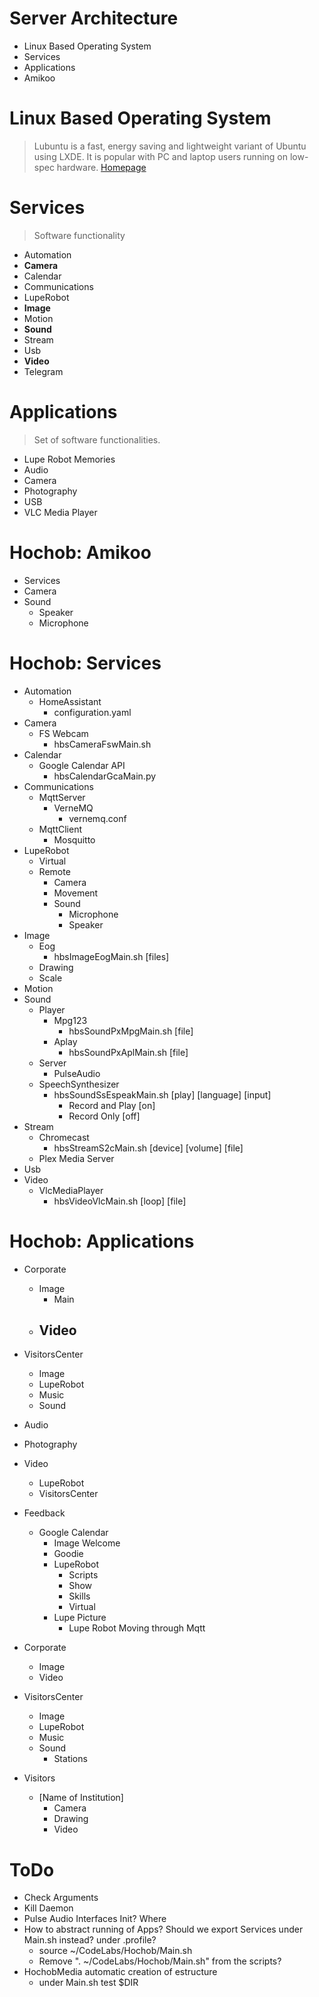 # Server Architecture

- Linux Based Operating System
- Services
- Applications
- Amikoo

# Linux Based Operating System

> Lubuntu is a fast, energy saving and lightweight variant of Ubuntu using LXDE. It is popular with PC and laptop users running on low-spec hardware. [Homepage](http://lubuntu.me/)

# Services

> Software functionality

- Automation
- __Camera__
- Calendar
- Communications
- LupeRobot
- __Image__
- Motion
- __Sound__
- Stream
- Usb
- __Video__
- Telegram

# Applications

> Set of software functionalities.

- Lupe Robot Memories
- Audio
- Camera
- Photography
- USB
- VLC Media Player

# Hochob: Amikoo

- Services
- Camera
- Sound
  - Speaker
  - Microphone

# Hochob: Services

- Automation
  - HomeAssistant
    - configuration.yaml
- Camera
  - FS Webcam
    - hbsCameraFswMain.sh
- Calendar
  - Google Calendar API
    - hbsCalendarGcaMain.py
- Communications
  - MqttServer
    - VerneMQ
      - vernemq.conf
  - MqttClient
    - Mosquitto
- LupeRobot
  - Virtual
  - Remote
    - Camera
    - Movement
    - Sound
      - Microphone
      - Speaker
- Image
  - Eog
    - hbsImageEogMain.sh [files]
  - Drawing
  - Scale
- Motion
- Sound
  - Player
    - Mpg123
      - hbsSoundPxMpgMain.sh [file]
    - Aplay
      - hbsSoundPxAplMain.sh [file]
  - Server
    - PulseAudio
  - SpeechSynthesizer
    - hbsSoundSsEspeakMain.sh [play] [language] [input]
      - Record and Play [on]
      - Record Only [off]
- Stream
  - Chromecast
    - hbsStreamS2cMain.sh [device] [volume] [file]
  - Plex Media Server
- Usb
- Video
  - VlcMediaPlayer
    - hbsVideoVlcMain.sh [loop] [file]

# Hochob: Applications

- Corporate
  - Image
    - Main
  - Video
    - 
- VisitorsCenter
  - Image
  - LupeRobot
  - Music
  - Sound

- Audio
- Photography
- Video
  - LupeRobot
  - VisitorsCenter
- Feedback
  - Google Calendar
      - Image Welcome
    - Goodie
    - LupeRobot
      - Scripts
      - Show
      - Skills
      - Virtual
    - Lupe Picture 
      - Lupe Robot Moving through Mqtt

- Corporate
  - Image
  - Video
- VisitorsCenter
  - Image
  - LupeRobot
  - Music
  - Sound
    - Stations
- Visitors
  - [Name of Institution]
    - Camera
    - Drawing
    - Video

# ToDo

- Check Arguments
- Kill Daemon
- Pulse Audio Interfaces Init? Where
- How to abstract running of Apps? Should we export Services under Main.sh instead? under .profile?
  - source ~/CodeLabs/Hochob/Main.sh
  - Remove ". ~/CodeLabs/Hochob/Main.sh" from the scripts?
- HochobMedia automatic creation of estructure
  - under Main.sh test $DIR